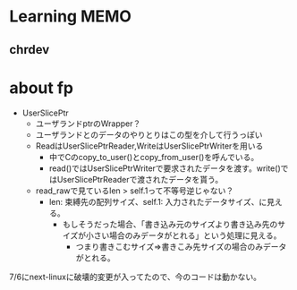 # Learning MEMO

## chrdev  

# about fp
- UserSlicePtr
  - ユーザランドptrのWrapper？
  - ユーザランドとのデータのやりとりはこの型を介して行うっぽい
  - ReadはUserSlicePtrReader,WriteはUserSlicePtrWriterを用いる
    - 中でCのcopy_to_user()とcopy_from_user()を呼んでいる。
    - read()ではUserSlicePtrWriterで要求されたデータを渡す。write()ではUserSlicePtrReaderで渡されたデータを貰う。
  - read_rawで見ているlen > self.1って不等号逆じゃない？
    - len: 束縛先の配列サイズ、self.1: 入力されたデータサイズ、に見える。
      - もしそうだった場合、「書き込み元のサイズより書き込み先のサイズが小さい場合のみデータがとれる」という処理に見える。
        - つまり書きこむサイズ=>書きこみ先サイズの場合のみデータがとれる。


7/6にnext-linuxに破壊的変更が入ってたので、今のコードは動かない。